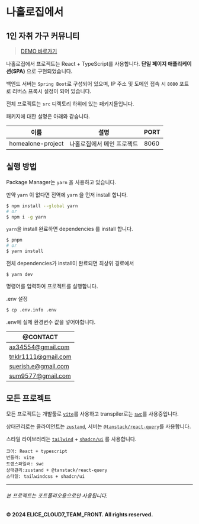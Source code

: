 # 나홀로집에서

## 1인 자취 가구 커뮤니티

> [DEMO 바로가기](urlhttp://na-holo.site)

나홀로집에서 프로젝트는 React + TypeScript를 사용합니다.
**단일 페이지 애플리케이션(SPA)** 으로 구현되었습니다.

백엔드 서버는 `Spring Boot`로 구성되어 있으며, IP 주소 및 도메인 접속 시 `8080` 포트로 리버스 프록시 설정이 되어 있습니다.

전체 프로젝트는 `src` 디렉토리 하위에 있는 패키지들입니다.

패키지에 대한 설명은 아래와 같습니다.

| 이름              | 설명                       | PORT |
| ----------------- | -------------------------- | ---- |
| homealone-project | 나홀로집에서 메인 프로젝트 | 8060 |

## 실행 방법

Package Manager는 `yarn` 을 사용하고 있습니다.

만약 `yarn` 이 없다면 전역에 `yarn` 을 먼저 install 합니다.

```sh
$ npm install --global yarn
# or
$ npm i -g yarn
```

`yarn`을 install 완료하면 dependencies 를 install 합니다.

```sh
$ pnpm
# or
$ yarn install
```

전체 dependencies가 install이 완료되면 최상위 경로에서

```
$ yarn dev
```

명령어를 입력하여 프로젝트를 실행합니다.

.env 설정

```sh
$ cp .env.info .env
```

.env에 실제 환경변수 값을 넣어야합니다.

| @CONTACT            |
| ------------------- |
| ax34554@gmail.com   |
| tnklr1111@gmail.com |
| suerish.e@gmail.com |
| sum9577@gmail.com   |

## 모든 프로젝트

모든 프로젝트는 개발툴로 [`vite`](https://ko.vitejs.dev/guide/)를 사용하고 transpiler로는 [`swc`](https://swc.rs/)를 사용중입니다.

상태관리로는 클라이언트는 [`zustand`](https://docs.pmnd.rs/zustand/getting-started/introduction), 서버는 [`@tanstack/react-query`](https://tanstack.com/query/latest/docs/framework/react/overview)를 사용합니다.

스타일 라이브러리는 [`tailwind`](https://tailwindcss.com/docs/installation) + [`shadcn/ui`](https://ui.shadcn.com/docs) 를 사용합니다.

```
코어: React + typescript
번들러: vite
트랜스파일러: swc
상태관리:zustand + @tanstack/react-query
스타일: tailwindcss + shadcn/ui
```

---

###### 본 프로젝트는 포트폴리오용으로만 사용됩니다.

**© 2024 ELICE_CLOUD7_TEAM_FRONT. All rights reserved.**
